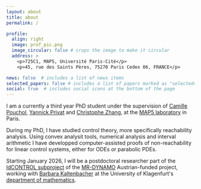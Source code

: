 ```yaml
---
layout: about
title: about
permalink: /

profile:
  align: right
  image: prof_pic.png
  image_circular: false # crops the image to make it circular
  address: >
    <p>725C1, MAP5, Université Paris-Cité</p>
    <p>45, rue des Saints Pères, 75270 Paris Cedex 06, FRANCE</p>

news: false  # includes a list of news items
selected_papers: false # includes a list of papers marked as "selected={true}"
social: true  # includes social icons at the bottom of the page
---
```


I am a currently a third year PhD student under the supervision of [Camille Pouchol](https://poucholcamille.wixsite.com/perso), [Yannick Privat](https://yannick-privat.perso.math.cnrs.fr) and [Christophe Zhang](https://christophezhang.netlify.app), at the [MAP5 laboratory](https://map5.mi.parisdescartes.fr) in Paris. 

During my PhD, I have studied control theory, more specifically reachability analysis. Using convex analysit tools, numerical analysis and interval arithmetic I have developped computer-assisted proofs of non-reachability for linear control systems, either for ODEs or parabolic PDEs. 

Starting January 2026, I will be a postdoctoral researcher part of the [IdCONTROL subproject](https://imsc.uni-graz.at/mr-dynamo/projects/idcontrol) of the [MR-DYNAMO](https://imsc.uni-graz.at/mr-dynamo) Austrian-funded project, working with [Barbara Kaltenbacher](https://me.aau.at/~bkaltenb) at the University of Klagenfurt's [department of mathematics](https://www.aau.at/en/mathematics).